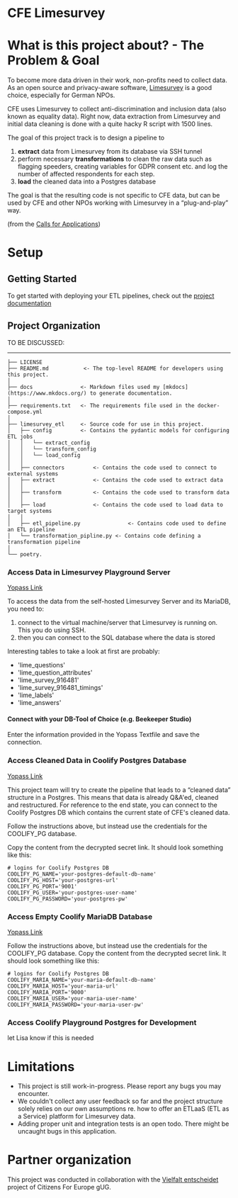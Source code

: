 # CFE Limesurvey

# What is this project about? - The Problem & Goal

To become more data driven in their work, non-profits need to collect data. As an open source and privacy-aware software, [Limesurvey](https://www.limesurvey.org/) is a good choice, especially for German NPOs.

CFE uses Limesurvey to collect anti-discrimination and inclusion data (also known as equality data). Right now, data extraction from Limesurvey and initial data cleaning is done with a quite hacky R script with 1500 lines.

The goal of this  project track is to design a pipeline to

1. **extract** data from Limesurvey from its database via SSH tunnel
2. perform necessary **transformations** to clean the raw data such as flagging speeders, creating variables for GDPR consent etc. and log the number of affected respondents for each step.
3. **load** the cleaned data into a Postgres database

The goal is that the resulting code is not specific to CFE data, but can be used by CFE and other NPOs working with Limesurvey in a “plug-and-play” way.

(from the [Calls for
Applications](https://citizensforeurope.notion.site/Calls-for-Applications-Data4Good-Projects-A-survey-research-ecosystem-for-diversity-and-visibility-ed7b72486a8d4bff8b74eaa851b3f029#873799b87fff4abe86b932e9a261972f))

# Setup

## Getting Started
To get started with deploying your ETL pipelines, check out the [project documentation](https://correlaid.github.io/limesurvey-etl/)

## Project Organization

TO BE DISCUSSED:

------------

    ├── LICENSE
    ├── README.md           <- The top-level README for developers using this project.
    │
    ├── docs               <- Markdown files used my [mkdocs](https://www.mkdocs.org/) to generate documentation.
    │
    ├── requirements.txt   <- The requirements file used in the docker-compose.yml
    │
    ├── limesurvey_etl     <- Source code for use in this project.
    │   ├── config         <- Contains the pydantic models for configuring ETL jobs
    │   │   └── extract_config
    │   │   └── transform_config
    │   │   └── load_config
    │   │
    │   ├── connectors         <- Contains the code used to connect to external systems
    │   ├── extract            <- Contains the code used to extract data
    │   │
    │   ├── transform          <- Contains the code used to transform data
    │   │
    │   ├── load               <- Contains the code used to load data to target systems
    │   │
    │   ├── etl_pipeline.py               <- Contains code used to define an ETL pipeline
    │   └── transformation_pipline.py <- Contains code defining a transformation pipeline
    │
    └── poetry.

### Access Data in Limesurvey Playground Server

[Yopass Link](https://yopass.se/#/s/f3683c87-c3ee-42f6-affa-f0a94ac596c1)

To access the data from the self-hosted Limesurvey Server and its MariaDB, you need to:

1. connect to the virtual machine/server that Limesurvey is running on. This you do using SSH.
2. then you can connect to the SQL database where the data is stored

Interesting tables to take a look at first are probably:

- 'lime_questions'
- 'lime_question_attributes'
- 'lime_survey_916481'
- 'lime_survey_916481_timings'
- 'lime_labels'
- 'lime_answers'

#### Connect with your DB-Tool of Choice (e.g. Beekeeper Studio)
Enter the information provided in the Yopass Textfile and save the connection.

### Access Cleaned Data in Coolify Postgres Database
[Yopass Link](https://yopass.se/#/s/810842d9-b75b-4448-81d9-26bfd9e02d24)

This project team will try to create the pipeline that leads to a “cleaned data” structure in a Postgres. This means
that data is already Q&A'ed, cleaned and restructured. For reference to the end state, you can connect to the Coolify Postgres DB which contains the current state of CFE's cleaned data.

Follow the instructions above, but instead use the credentials for the COOLIFY_PG database.

Copy the content from the decrypted secret link. It should look something like this:

```
# logins for Coolify Postgres DB
COOLIFY_PG_NAME='your-postgres-default-db-name'
COOLIFY_PG_HOST='your-postgres-url'
COOLIFY_PG_PORT='9001'
COOLIFY_PG_USER='your-postgres-user-name'
COOLIFY_PG_PASSWORD='your-postgres-pw'
```

### Access Empty Coolify MariaDB Database
[Yopass Link](https://yopass.se/#/s/c5d632ea-a00a-4f9d-aa74-432a70c4f8f9)

Follow the instructions above, but instead use the credentials for the COOLIFY_PG database.
Copy the content from the decrypted secret link. It should look something like this:

```
# logins for Coolify Postgres DB
COOLIFY_MARIA_NAME='your-maria-default-db-name'
COOLIFY_MARIA_HOST='your-maria-url'
COOLIFY_MARIA_PORT='9000'
COOLIFY_MARIA_USER='your-maria-user-name'
COOLIFY_MARIA_PASSWORD='your-maria-user-pw'
```

### Access Coolify Playground Postgres for Development

let Lisa know if this is needed

# Limitations

- This project is still work-in-progress. Please report any bugs you may encounter.
- We couldn't collect any user feedback so far and the project structure solely relies on our own assumptions re. how to offer an ETLaaS (ETL as a Service) platform for Limesurvey data.
- Adding proper unit and integration tests is an open todo. There might be uncaught bugs in this application.

# Partner organization

This project was conducted in collaboration with the [Vielfalt entscheidet](https://citizensforeurope.org/advocating_for_inclusion_page/) project of Citizens For Europe gUG.
